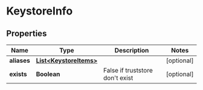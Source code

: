 
# KeystoreInfo

## Properties
Name | Type | Description | Notes
------------ | ------------- | ------------- | -------------
**aliases** | [**List&lt;KeystoreItems&gt;**](KeystoreItems.md) |  |  [optional]
**exists** | **Boolean** | False if truststore don&#39;t exist |  [optional]



